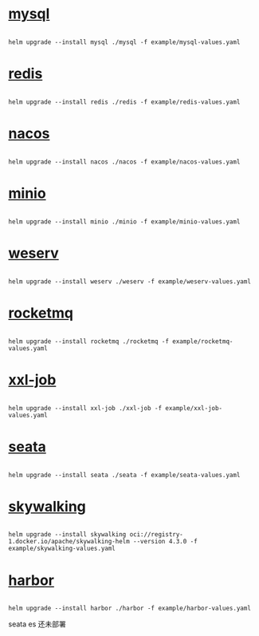 # [mysql](mysql)

```

helm upgrade --install mysql ./mysql -f example/mysql-values.yaml 

```

# [redis](redis)

```

helm upgrade --install redis ./redis -f example/redis-values.yaml 

```

# [nacos](nacos)

```

helm upgrade --install nacos ./nacos -f example/nacos-values.yaml 

```

# [minio](minio)

```

helm upgrade --install minio ./minio -f example/minio-values.yaml 

```

# [weserv](weserv)
```

helm upgrade --install weserv ./weserv -f example/weserv-values.yaml 

```


# [rocketmq](rocketmq)

```

helm upgrade --install rocketmq ./rocketmq -f example/rocketmq-values.yaml 

```

# [xxl-job](xxl-job)

```

helm upgrade --install xxl-job ./xxl-job -f example/xxl-job-values.yaml 

```

# [seata](seata)

```

helm upgrade --install seata ./seata -f example/seata-values.yaml 

```

# [skywalking](skywalking)

```

helm upgrade --install skywalking oci://registry-1.docker.io/apache/skywalking-helm --version 4.3.0 -f example/skywalking-values.yaml 

```

# [harbor](harbor)

```

helm upgrade --install harbor ./harbor -f example/harbor-values.yaml 

```

seata es 还未部署